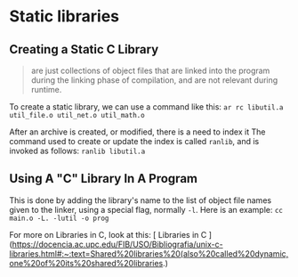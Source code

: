 # Static libraries

## Creating a Static C Library
 > are just collections of object files that are linked into the program during the linking phase of compilation, and are not relevant during runtime.

To create a static library, we can use a command like this:
`ar rc libutil.a util_file.o util_net.o util_math.o`

After an archive is created, or modified, there is a need to index it
The command used to create or update the index is called `ranlib`, and is invoked as follows:
```ranlib libutil.a```

## Using A "C" Library In A Program
This is done by adding the library's name to the list of object file names given to the linker, using a special flag, normally `-l`. Here is an example:
```cc main.o -L. -lutil -o prog```

For more on Libraries in C, look at this: [ Libraries in C ] (https://docencia.ac.upc.edu/FIB/USO/Bibliografia/unix-c-libraries.html#:~:text=Shared%20libraries%20(also%20called%20dynamic,one%20of%20its%20shared%20libraries.)
